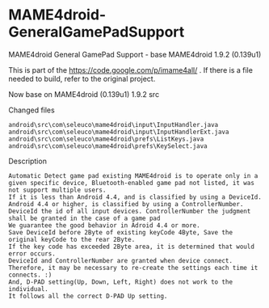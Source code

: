# MAME4droid-GeneralGamePadSupport
MAME4droid General GamePad Support - base MAME4droid 1.9.2 (0.139u1)

This is part of the https://code.google.com/p/imame4all/ .
If there is a file needed to build, refer to the original project.

Now base on MAME4droid (0.139u1) 1.9.2 src

Changed files

	android\src\com\seleuco\mame4droid\input\InputHandler.java
	android\src\com\seleuco\mame4droid\input\InputHandlerExt.java
	android\src\com\seleuco\mame4droid\prefs\ListKeys.java
	android\src\com\seleuco\mame4droid\prefs\KeySelect.java
	
Description

	Automatic Detect game pad existing MAME4droid is to operate only in a given specific device, Bluetooth-enabled game pad not listed, it was not support multiple users.
	If it is less than Android 4.4, and is classified by using a DeviceId. Android 4.4 or higher, is classified by using a ControllerNumber.
	DeviceId the id of all input devices. ControllerNumber the judgment shall be granted in the case of a game pad
	We guarantee the good behavior in Adroid 4.4 or more.
	Save DeviceId before 2Byte of existing keyCode 4Byte, Save the original keyCode to the rear 2Byte.
	If the key code has exceeded 2Byte area, it is determined that would error occurs.
	DeviceId and ControllerNumber are granted when device connect.
	Therefore, it may be necessary to re-create the settings each time it connects. :)
	And, D-PAD setting(Up, Down, Left, Right) does not work to the individual.
	It follows all the correct D-PAD Up setting.

